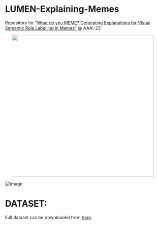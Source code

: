 # LUMEN-Explaining-Memes
Repository for <a href="https://arxiv.org/abs/2212.00715v1">"What do you MEME? Generating Explanations for Visual Semantic Role Labelling in Memes"</a> @ AAAI-23


<p align="center">
  <img width="460" src="https://user-images.githubusercontent.com/9869470/232623872-4369014c-4888-4284-bd38-301fe6f8a086.png">
</p>


![image](https://user-images.githubusercontent.com/9869470/204369062-4c9355f4-39c3-4daa-8c27-9734884b927a.png)



# DATASET:

Full dataset can be downloaded from <a href="https://drive.google.com/file/d/1qqADraY3m1btfBjkSWDEXMGHRa7e4pDR/view?usp=sharing">here</a>.
